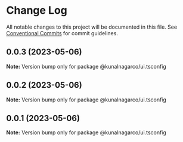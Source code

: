 # Change Log

All notable changes to this project will be documented in this file.
See [Conventional Commits](https://conventionalcommits.org) for commit guidelines.

## 0.0.3 (2023-05-06)

**Note:** Version bump only for package @kunalnagarco/ui.tsconfig

## 0.0.2 (2023-05-06)

**Note:** Version bump only for package @kunalnagarco/ui.tsconfig

## 0.0.1 (2023-05-06)

**Note:** Version bump only for package @kunalnagarco/ui.tsconfig
